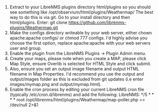1. Extract to your LibreNMS plugins directory html/plugins so you should see something like /opt/observium/html/plugins/Weathermap/
  The best way to do this is via git. Go to your install directory and then html/plugins.
  Enter:
    git clone https://github.com/librenms-plugins/Weathermap.git
2. Make the configs directory writeable by your web server, either chown apache:apache configs/ or chmod 777 configs.
  I'd highly advise you choose the first option, replace apache:apache with your web servers user and group.
3. Enable the plugin from the LibreNMS Plugins -> Plugin Admin menu.
4. Create your maps, please note when you create a MAP, please click Map Style, ensure Overlib is selected for HTML Style and click submit.
5. Also, ensure you set an output image filename and output HTML filename in Map Properties.
  I'd recommend you use the output and output/images folder as this is excluded from git updates (i.e enter images/mymap.png and output/mymap.html).
6. Enable the cron process by editing your current LibreNMS cron file (typically /etc/cron.d/librenms) and add the following:
  LibreNMS:
    */5 * * * * root /opt/librenms/html/plugins/Weathermap/map-poller.php >> /dev/null 2>&1

